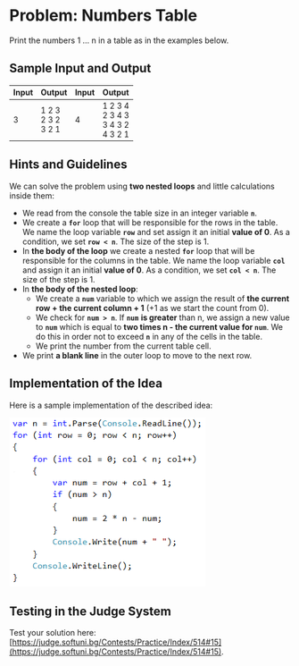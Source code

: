 # Problem: Numbers Table

Print the numbers 1 … n in a table as in the examples below.

## Sample Input and Output

| Input | Output | Input | Output |
|--------|-----|-------|-----|
|3|1 2 3<br>2 3 2<br>3 2 1|4|1 2 3 4<br>2 3 4 3<br>3 4 3 2<br>4 3 2 1|

## Hints and Guidelines

We can solve the problem using **two nested loops** and little calculations inside them:

   * We read from the console the table size in an integer variable **`n`**.
   * We create a **`for`** loop that will be responsible for the rows in the table. We name the loop variable **`row`** and set assign it an initial **value of 0**. As a condition, we set **`row < n`**. The size of the step is 1.
   * In **the body of the loop** we create a nested **`for`** loop that will be responsible for the columns in the table. We name the loop variable **`col`** and assign it an initial **value of 0**. As a condition, we set **`col < n`**. The size of the step is 1.
   * In **the body of the nested loop**:
      * We create a **`num`** variable to which we assign the result of **the current row + the current column + 1** (+1 as we start the count from 0).
      * We check for **`num > n`**. If **`num`** **is greater** than n, we assign a new value to **`num`** which is equal to **two times n - the current value for `num`**. We do this in order not to exceed **`n`** in any of the cells in the table.
      * We print the number from the current table cell.
   * We print **a blank line** in the outer loop to move to the next row.

## Implementation of the Idea

Here is a sample implementation of the described idea:

![](/assets/chapter-7-images/14.Table-with-numbers-01.png)

## Testing in the Judge System

Test your solution here: [https://judge.softuni.bg/Contests/Practice/Index/514#15](https://judge.softuni.bg/Contests/Practice/Index/514#15).
